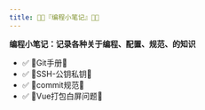 ```yaml
---
title: 🐱‍💻『编程小笔记』🐱‍💻
---
```


**编程小笔记：记录各种关于编程、配置、规范、的知识**

- ✅ 🥝Git手册🥝
- ✅ 🥝SSH-公钥私钥🥝
- ✅ 🥝commit规范🥝
- ✅ 🥝Vue打包白屏问题🥝



